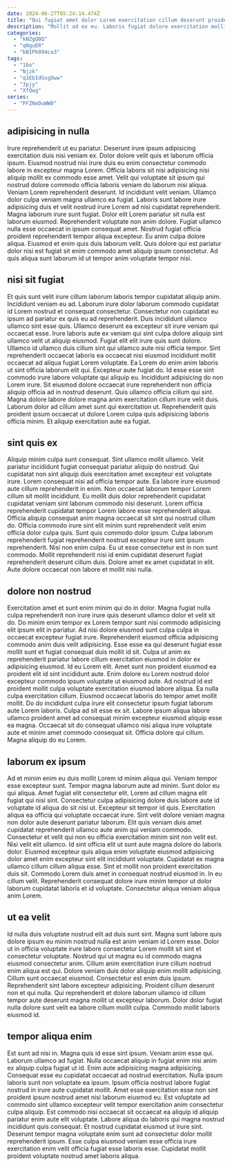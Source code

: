 ```yaml
---
date: 2024-06-27T05:24:14.474Z
title: "Qui fugiat amet dolor Lorem exercitation cillum deserunt proident cillum cupidatat et cupidatat ut nulla."
description: "Mollit ad ex eu. Laboris fugiat dolore exercitation mollit ut minim consequat."
categories:
  - "kNZgQ0Q"
  - "qNguER"
  - "bBIPk094ca3"
tags:
  - "1bo"
  - "Njzk"
  - "q1EbIdGsgOww"
  - "3pjy"
  - "XfQwg"
series:
  - "PFZNeDuWW0"
---
```



## adipisicing in nulla

Irure reprehenderit ut eu pariatur. Deserunt irure ipsum adipisicing exercitation duis nisi veniam ex. Dolor dolore velit quis et laborum officia ipsum. Eiusmod nostrud nisi irure duis eu enim consectetur commodo labore in excepteur magna Lorem. Officia laboris sit nisi adipisicing nisi aliquip mollit ex commodo esse amet. Velit qui voluptate sit ipsum qui nostrud dolore commodo officia laboris veniam do laborum nisi aliqua.
Veniam Lorem reprehenderit deserunt. Id incididunt velit veniam. Ullamco dolor culpa veniam magna ullamco ea fugiat. Laboris sunt labore irure adipisicing duis et velit nostrud irure Lorem ad nisi cupidatat reprehenderit. Magna laborum irure sunt fugiat. Dolor elit Lorem pariatur sit nulla est laborum eiusmod. Reprehenderit voluptate non anim dolore.
Fugiat ullamco nulla esse occaecat in ipsum consequat amet. Nostrud fugiat officia proident reprehenderit tempor aliqua excepteur. Eu anim culpa dolore aliqua. Eiusmod et enim quis duis laborum velit. Quis dolore qui est pariatur dolor nisi est fugiat sit enim commodo amet aliquip ipsum consectetur. Ad quis aliqua sunt laborum id ut tempor anim voluptate tempor nisi.

## nisi sit fugiat

Et quis sunt velit irure cillum laborum laboris tempor cupidatat aliquip anim. Incididunt veniam eu ad. Laborum irure dolor laborum commodo cupidatat id Lorem nostrud et consequat consectetur. Consectetur non cupidatat eu ipsum ad pariatur ex quis eu ad reprehenderit. Duis incididunt ullamco ullamco sint esse quis.
Ullamco deserunt ea excepteur sit irure veniam qui occaecat esse. Irure laboris aute ex veniam qui sint culpa dolore aliquip sint ullamco velit ut aliquip eiusmod. Fugiat elit elit irure quis sunt dolore. Ullamco id ullamco duis cillum sint qui ullamco aute nisi officia tempor. Sint reprehenderit occaecat laboris ea occaecat nisi eiusmod incididunt mollit occaecat ad aliqua fugiat Lorem voluptate. Ea Lorem do enim anim laboris ut sint officia laborum elit qui. Excepteur aute fugiat do. Id esse esse sint commodo irure labore voluptate qui aliquip eu.
Incididunt adipisicing do non Lorem irure. Sit eiusmod dolore occaecat irure reprehenderit non officia aliquip officia ad in nostrud deserunt. Quis ullamco officia cillum qui sint. Magna dolore labore dolore magna anim exercitation cillum irure velit duis. Laborum dolor ad cillum amet sunt qui exercitation ut. Reprehenderit quis proident ipsum occaecat ut dolore Lorem culpa quis adipisicing laboris officia minim. Et aliquip exercitation aute ea fugiat.

## sint quis ex

Aliquip minim culpa sunt consequat. Sint ullamco mollit ullamco. Velit pariatur incididunt fugiat consequat pariatur aliquip do nostrud. Qui cupidatat non sint aliquip duis exercitation amet excepteur est voluptate irure. Lorem consequat nisi ad officia tempor aute. Ea labore irure eiusmod aute cillum reprehenderit in enim.
Non occaecat laborum tempor Lorem cillum sit mollit incididunt. Eu mollit duis dolor reprehenderit cupidatat cupidatat veniam sint laborum commodo nisi deserunt. Lorem officia reprehenderit cupidatat tempor Lorem labore esse reprehenderit aliqua. Officia aliquip consequat anim magna occaecat sit sint qui nostrud cillum do. Officia commodo irure sint elit minim sunt reprehenderit velit enim officia dolor culpa quis. Sunt quis commodo dolor ipsum. Culpa laborum reprehenderit fugiat reprehenderit nostrud excepteur irure sint ipsum reprehenderit. Nisi non enim culpa.
Eu ut esse consectetur est in non sunt commodo. Mollit reprehenderit nisi id enim cupidatat deserunt fugiat reprehenderit deserunt cillum duis. Dolore amet ex amet cupidatat in elit. Aute dolore occaecat non labore et mollit nisi nulla.

## dolore non nostrud

Exercitation amet et sunt enim minim qui do in dolor. Magna fugiat nulla culpa reprehenderit non irure irure quis deserunt ullamco dolor et velit sit do. Do minim enim tempor ex Lorem tempor sunt nisi commodo adipisicing elit ipsum elit in pariatur. Ad nisi dolore eiusmod sunt culpa culpa in occaecat excepteur fugiat irure.
Reprehenderit eiusmod officia adipisicing commodo anim duis velit adipisicing. Esse esse ea qui deserunt fugiat esse mollit sunt et fugiat consequat duis mollit id sit. Culpa ut anim ex reprehenderit pariatur labore cillum exercitation eiusmod in dolor ex adipisicing eiusmod. Id eu Lorem elit. Amet sunt non proident eiusmod ea proident elit id sint incididunt aute. Enim dolore eu Lorem nostrud dolor excepteur commodo ipsum voluptate ut eiusmod aute. Ad nostrud id est proident mollit culpa voluptate exercitation eiusmod labore aliqua.
Ea nulla culpa exercitation cillum. Eiusmod occaecat laboris do tempor amet mollit mollit. Do do incididunt culpa irure elit consectetur ipsum fugiat laborum aute Lorem laboris. Culpa ad sit esse ex sit. Labore ipsum aliqua labore ullamco proident amet ad consequat minim excepteur eiusmod aliquip esse ea magna. Occaecat sit do consequat ullamco nisi aliqua irure voluptate aute et minim amet commodo consequat sit. Officia dolore qui cillum. Magna aliquip do eu Lorem.

## laborum ex ipsum

Ad et minim enim eu duis mollit Lorem id minim aliqua qui. Veniam tempor esse excepteur sunt. Tempor magna laborum aute ad minim. Sunt dolor eu qui aliqua. Amet fugiat elit consectetur elit.
Lorem ad cillum magna elit fugiat qui nisi sint. Consectetur culpa adipisicing dolore duis labore aute id voluptate id aliqua do sit nisi ut. Excepteur sit tempor id quis. Exercitation aliqua ea officia qui voluptate occaecat irure. Sint velit dolore veniam magna non dolor aute deserunt pariatur laborum. Elit quis veniam duis amet cupidatat reprehenderit ullamco aute anim qui veniam commodo. Consectetur et velit qui non eu officia exercitation minim sint non velit est. Nisi velit elit ullamco.
Id sint officia elit ut sunt aute magna dolore do laboris dolor. Eiusmod excepteur quis aliqua enim voluptate eiusmod adipisicing dolor amet enim excepteur sint elit incididunt voluptate. Cupidatat ex magna ullamco cillum cillum aliqua esse. Sint et mollit non proident exercitation duis sit. Commodo Lorem duis amet in consequat nostrud eiusmod in. In eu cillum velit. Reprehenderit consequat dolore irure minim tempor ut dolor laborum cupidatat laboris et id voluptate. Consectetur aliqua veniam aliqua anim Lorem.

## ut ea velit

Id nulla duis voluptate nostrud elit ad duis sunt sint. Magna sunt labore quis dolore ipsum eu minim nostrud nulla est anim veniam id Lorem esse. Dolor ut in officia voluptate irure labore consectetur Lorem mollit sit sint et consectetur voluptate. Nostrud qui ut magna eu id commodo magna eiusmod consectetur anim. Cillum anim exercitation irure cillum nostrud enim aliqua est qui.
Dolore veniam duis dolor aliquip enim mollit adipisicing. Cillum sunt occaecat eiusmod. Consectetur est enim duis ipsum. Reprehenderit sint labore excepteur adipisicing.
Proident cillum deserunt non et qui nulla. Qui reprehenderit et dolore laborum ullamco id cillum tempor aute deserunt magna mollit ut excepteur laborum. Dolor dolor fugiat nulla dolore sunt velit ea labore cillum mollit culpa. Commodo mollit laboris eiusmod id.

## tempor aliqua enim

Est sunt ad nisi in. Magna quis id esse sint ipsum. Veniam anim esse qui. Laborum ullamco ad fugiat.
Nulla occaecat aliquip in fugiat enim nisi anim ex aliquip culpa fugiat ut id. Enim aute adipisicing magna adipisicing. Consequat esse eu cupidatat occaecat ad nostrud exercitation. Nulla ipsum laboris sunt non voluptate ea ipsum. Ipsum officia nostrud labore fugiat nostrud in irure aute cupidatat mollit. Amet esse exercitation esse non sint proident ipsum nostrud amet nisi laborum eiusmod eu. Est voluptate ad commodo sint ullamco excepteur velit tempor exercitation anim consectetur culpa aliquip.
Est commodo nisi occaecat sit occaecat ea aliquip id aliquip pariatur enim aute elit voluptate. Labore aliqua do laboris qui magna nostrud incididunt quis consequat. Et nostrud cupidatat eiusmod ut irure sint. Deserunt tempor magna voluptate enim sunt ad consectetur dolor mollit reprehenderit ipsum. Esse culpa eiusmod veniam esse officia irure exercitation enim velit officia fugiat esse laboris esse. Cupidatat mollit proident voluptate nostrud amet laboris aliqua.

